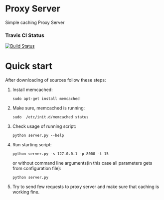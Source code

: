 # Proxy Server
Simple caching Proxy Server
### Travis CI Status
[![Build Status](https://travis-ci.org/StrongBrain/proxy_server.svg)](https://travis-ci.org/StrongBrain/proxy_server)


# Quick start

After downloading of sources follow these steps:

1. Install memcached:

   `sudo apt-get install memcached`

2. Make sure, memcached is running:

   `sudo  /etc/init.d/memcached status`

3. Check usage of running script:

   `python server.py --help`

4. Run starting script:

   `python server.py -s 127.0.0.1 -p 8000 -t 15`

   or without command line arguments(in this case all parameters gets from configuration file):

   `python server.py`

5. Try to send few requests to proxy server and make sure that caching is working fine.

